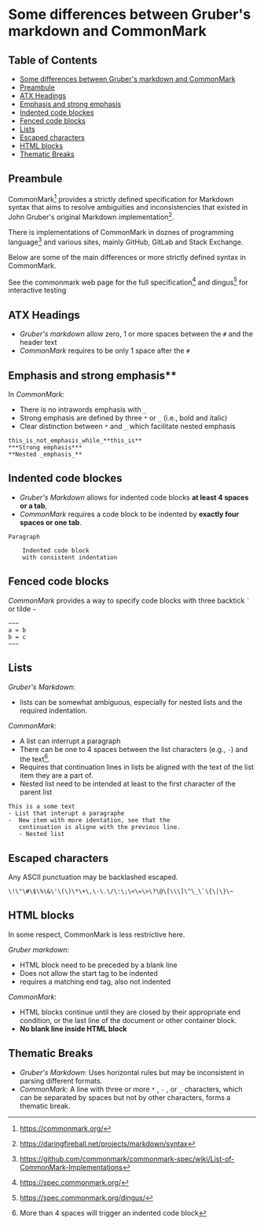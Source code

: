 # Some differences between Gruber's markdown and CommonMark 

## Table of Contents
- [Some differences between Gruber's markdown and CommonMark ](#some-differences-between-grubers-markdown-and-commonmark-)
- [Preambule](#preambule)
- [ATX Headings](#atx-headings)
- [Emphasis and strong emphasis](#emphasis-and-strong-emphasis)
- [Indented code blockes](#indented-code-blockes)
- [Fenced code blocks ](#fenced-code-blocks-)
- [Lists](#lists)
- [Escaped characters](#escaped-characters)
- [HTML blocks](#html-blocks)
- [Thematic Breaks](#thematic-breaks)

## Preambule

CommonMark[^ref1] provides a strictly defined specification for Markdown syntax
that aims to resolve ambiguities and inconsistencies that existed in John
Gruber's original Markdown implementation[^ref2]. 

There is implementations of CommonMark in doznes of programming
language[^ref3] and various sites, mainly GitHub, GitLab and Stack
Exchange.

Below are some of the main differences or more strictly defined syntax in CommonMark.

See the commonmark web page for the full specification[^ref4] and
dingus[^ref5] for interactive testing

## ATX Headings

- *Gruber's markdown* allow zero, 1 or more spaces between the `#`
  and the header text
- *CommonMark* requires to be only 1 space after the `#`

## Emphasis and strong emphasis**

In *CommonMark*:
- There is no intrawords emphasis with `_`
- Strong emphasis are defined by three `*` or `_` (i.e., bold and
  italic)
- Clear distinction between `*` and `_` which facilitate nested emphasis

```
this_is_not_emphasis_while_**this_is**
***Strong emphasis***
**Nested _emphasis_**
```

## Indented code blockes

- *Gruber's Markdown* allows for indented code blocks **at least 4 spaces or a tab**,
- *CommonMark* requires a code block to be indented by **exactly four spaces
or one tab**.

```
Paragraph

    Indented code block
    with consistent indentation
```

## Fenced code blocks 

*CommonMark* provides a way to specify code blocks with
three backtick `` ` `` or tilde `~`

```
~~~ 
a = b
b = c
~~~

```

## Lists

*Gruber's Markdown*: 
- lists can be somewhat ambiguous, especially for nested
  lists and the required indentation.

*CommonMark*:
- A list can interrupt a paragraph
- There can be one to 4 spaces between the list characters (e.g.,
  `-`) and the text[^info1].
- Requires that continuation lines in lists be aligned with the
  text of the list item they are a part of.
- Nested list need to be intended at least to the first character of
  the parent list

```
This is a some text
- List that interupt a paragraphe
-  New item with more identation, see that the
   continuation is aligne with the previous line.
   - Nested list
```

## Escaped characters

Any ASCII punctuation may be backlashed escaped.

```
\!\"\#\$\%\&\'\(\)\*\+\,\-\.\/\:\;\<\=\>\?\@\[\\\]\^\_\`\{\|\}\~
```

## HTML blocks

In some respect, CommonMark is less restrictive here.

*Gruber markdown*:

- HTML block need to be preceded by a blank line
- Does not allow the start tag to be indented
- requires a matching end tag, also not indented

*CommonMark*:

- HTML blocks continue until they are closed by their appropriate end condition, 
  or the last line of the document or other container block.
- **No blank line inside HTML block**

## Thematic Breaks
- *Gruber's Markdown*: Uses horizontal rules but may be inconsistent in
    parsing different formats.
- *CommonMark*: A line with three or more  `*` ,  `-` , or  `_`  characters, which
    can be separated by spaces but not by other characters, forms a thematic
    break.

[^ref1]: <https://commonmark.org/>
[^ref2]: <https://daringfireball.net/projects/markdown/syntax>
[^ref3]:
    <https://github.com/commonmark/commonmark-spec/wiki/List-of-CommonMark-Implementations>
[^ref4]: <https://spec.commonmark.org/>
[^ref5]: <https://spec.commonmark.org/dingus/>
[^info1]: More than 4 spaces will trigger an indented code block

